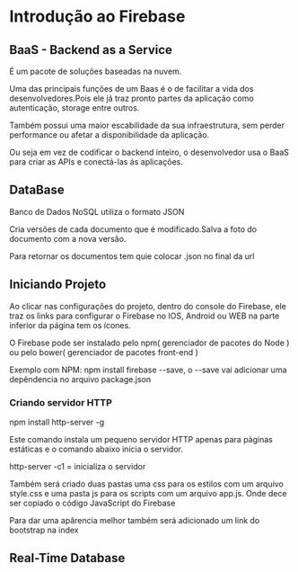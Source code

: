 <h1>Introdução ao Firebase</h1>
<h2>BaaS - Backend as a Service</h2>
<p>É um pacote de soluções baseadas na nuvem.</p>
<p>Uma das principais funções de um Baas é o de facilitar a vida dos desenvolvedores.Pois ele já traz pronto partes da aplicação
como autenticação, storage entre outros.</p>
<p>Também possui uma maior escabilidade da sua infraestrutura, sem perder performance ou afetar a disponibilidade
da aplicação.</p>
<p>Ou seja em vez de codificar o backend inteiro, o desenvolvedor usa o BaaS para criar as APIs e conectá-las ás aplicações.</p>
<h2>DataBase</h2>
<p>Banco de Dados NoSQL utiliza o formato JSON</p>
<p>Cria versões de cada documento que é modificado.Salva a foto do documento com a nova versão.</p>
<p>Para retornar os documentos tem quie colocar .json no final da url</p>
<h2>Iniciando Projeto</h2>
<p>Ao clicar nas configurações do projeto, dentro do console do Firebase, ele traz os links para
configurar o Firebase no IOS, Android ou WEB na parte inferior da página tem os ícones.  </p>
<p>O Firebase pode ser instalado pelo npm( gerenciador de pacotes do Node ) ou pelo bower( gerenciador de pacotes front-end )</p>
<p>Exemplo com NPM: npm install firebase --save, o --save vai adicionar uma depêndencia no arquivo package.json</p>
<h3>Criando servidor HTTP</h3>
<p>npm install http-server -g</p>
<p>Este comando instala um pequeno servidor HTTP apenas para páginas estáticas e o comando abaixo inicia o servidor.</p>
<p>http-server -c1 = inicializa o servidor</p>
<p>Também será criado duas pastas uma css para os estilos com um arquivo style.css e uma pasta
js para os scripts com um arquivo app.js. Onde dece ser copiado o código JavaScript do Firebase</p>
<p>Para dar uma apârencia melhor também será adicionado um link do bootstrap na index</p>
<h2>Real-Time Database</h2>
<p></p>